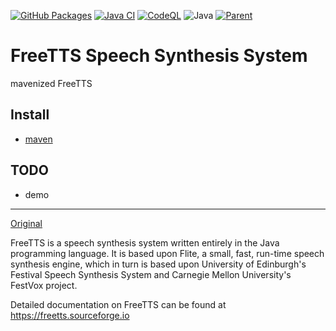 [![GitHub Packages](https://github.com/umjammer/FreeTTS/actions/workflows/maven-publish.yml/badge.svg)](https://github.com/umjammer/jsapi/actions/workflows/maven-publish.yml)
[![Java CI](https://github.com/umjammer/FreeTTS/actions/workflows/maven.yml/badge.svg)](https://github.com/umjammer/FreeTTS/actions/workflows/maven.yml)
[![CodeQL](https://github.com/umjammer/FreeTTS/actions/workflows/codeql.yml/badge.svg)](https://github.com/umjammer/FreeTTS/actions/workflows/codeql.yml)
![Java](https://img.shields.io/badge/Java-8-b07219)
[![Parent](https://img.shields.io/badge/Parent-jsapi-pink)](https://github.com/umjammer/jsapi)

# FreeTTS Speech Synthesis System

mavenized FreeTTS

## Install

 * [maven](https://github.com/umjammer/FreeTTS/packages)

## TODO

 * demo

---
[Original](https://github.com/JVoiceXML/FreeTTS)

FreeTTS is a speech synthesis system written entirely in the Java programming language. It is based upon Flite, a small, fast, run-time speech
synthesis engine, which in turn is based upon University of Edinburgh's Festival Speech Synthesis System and Carnegie Mellon University's
FestVox project.

Detailed documentation on FreeTTS can be found at https://freetts.sourceforge.io
